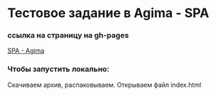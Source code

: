 # Тестовое задание в Agima - SPA
### ссылка на страницу на gh-pages
[SPA - Agima](https://shishovka.github.io/spa_agima.github.io/)
### Чтобы запустить локально:
Cкачиваем архив, распаковываем. Открываем файл index.html
